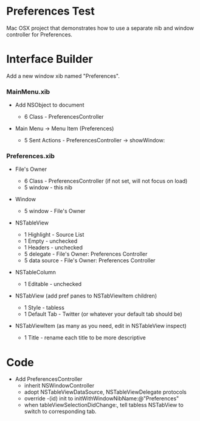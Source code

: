 # Preferences Test

Mac OSX project that demonstrates how to use a separate nib and window
controller for Preferences.

# Interface Builder

Add a new window xib named "Preferences".

### MainMenu.xib

* Add NSObject to document
  * 6 Class - PreferencesController

* Main Menu -> Menu Item (Preferences)
  * 5 Sent Actions - PreferencesController -> showWindow:

### Preferences.xib

* File's Owner
  * 6 Class - PreferencesController (if not set, will not focus on load)
  * 5 window - this nib

* Window
  * 5 window - File's Owner

* NSTableView
  * 1 Highlight - Source List
  * 1 Empty - unchecked
  * 1 Headers - unchecked
  * 5 delegate - File's Owner: Preferences Controller
  * 5 data source - File's Owner: Preferences Controller

* NSTableColumn
  * 1 Editable - unchecked

* NSTabView (add pref panes to NSTabViewItem children)
  * 1 Style - tabless
  * 1 Default Tab - Twitter (or whatever your default tab should be)

* NSTabViewItem (as many as you need, edit in NSTableView inspect)
  * 1 Title - rename each title to be more descriptive

# Code

* Add PreferencesController
  * inherit NSWindowController
  * adopt NSTableViewDataSource, NSTableViewDelegate protocols
  * override -(id) init to initWithWindowNibName:@"Preferences"
  * when tableViewSelectionDidChange:, tell tabless NSTabView to switch to
    corresponding tab.